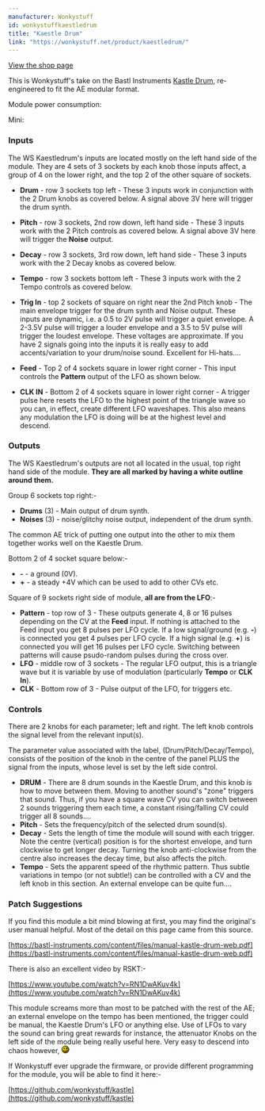 ```yaml
---
manufacturer: Wonkystuff
id: wonkystuffkaestledrum
title: "Kaestle Drum"
link: "https://wonkystuff.net/product/kaestledrum/"
---
```



[View the shop page](https://wonkystuff.net/product/kaestledrum/)

This is Wonkystuff's take on the Bastl Instruments [Kastle Drum](https://bastl-instruments.com/instruments/kastle-drum/), re-engineered to fit the AE modular format.

Module power consumption:

Mini:

### Inputs

The WS Kaestledrum's inputs are located mostly on the left hand side of the module. They are 4 sets of 3 sockets by each knob those inputs affect, a group of 4 on the lower right, and the top 2 of the other square of sockets.

*   **Drum** - row 3 sockets top left - These 3 inputs work in conjunction with the 2 Drum knobs as covered below. A signal above 3V here will trigger the drum synth.
*   **Pitch** - row 3 sockets, 2nd row down, left hand side - These 3 inputs work with the 2 Pitch controls as covered below. A signal above 3V here will trigger the **Noise** output.
*   **Decay** - row 3 sockets, 3rd row down, left hand side - These 3 inputs work with the 2 Decay knobs as covered below.
*   **Tempo** - row 3 sockets bottom left - These 3 inputs work with the 2 Tempo controls as covered below.
    
*   **Trig In** - top 2 sockets of square on right near the 2nd Pitch knob - The main envelope trigger for the drum synth and Noise output. These inputs are dynamic, i.e. a 0.5 to 2V pulse will trigger a quiet envelope. A 2-3.5V pulse will trigger a louder envelope and a 3.5 to 5V pulse will trigger the loudest envelope. These voltages are approximate. If you have 2 signals going into the inputs it is really easy to add accents/variation to your drum/noise sound. Excellent for Hi-hats....
    
*   **Feed** - Top 2 of 4 sockets square in lower right corner - This input controls the **Pattern** output of the LFO as shown below.
*   **CLK IN** - Bottom 2 of 4 sockets square in lower right corner - A trigger pulse here resets the LFO to the highest point of the triangle wave so you can, in effect, create different LFO waveshapes. This also means any modulation the LFO is doing will be at the highest level and descend.

### Outputs

The WS Kaestledrum's outputs are not all located in the usual, top right hand side of the module. **They are all marked by having a white outline around them.**

Group 6 sockets top right:-

*   **Drums** (3) - Main output of drum synth.
*   **Noises** (3) - noise/glitchy noise output, independent of the drum synth.

The common AE trick of putting one output into the other to mix them together works well on the Kaestle Drum.

Bottom 2 of 4 socket square below:-

*   **\-** - a ground (0V).
*   **+** - a steady +4V which can be used to add to other CVs etc.

Square of 9 sockets right side of module, **all are from the LFO**:-

*   **Pattern** - top row of 3 - These outputs generate 4, 8 or 16 pulses depending on the CV at the **Feed** input. If nothing is attached to the Feed input you get 8 pulses per LFO cycle. If a low signal/ground (e.g. **\-**) is connected you get 4 pulses per LFO cycle. If a high signal (e.g. **+**) is connected you will get 16 pulses per LFO cycle. Switching between patterns will cause psudo-random pulses during the cross over.
*   **LFO** - middle row of 3 sockets - The regular LFO output, this is a triangle wave but it is variable by use of modulation (particularly **Tempo** or **CLK In**).
*   **CLK** - Bottom row of 3 - Pulse output of the LFO, for triggers etc.

### Controls

There are 2 knobs for each parameter; left and right. The left knob controls the signal level from the relevant input(s).

The parameter value associated with the label, (Drum/Pitch/Decay/Tempo), consists of the position of the knob in the centre of the panel PLUS the signal from the inputs, whose level is set by the left side control.

*   **DRUM** - There are 8 drum sounds in the Kaestle Drum, and this knob is how to move between them. Moving to another sound's "zone" triggers that sound. Thus, if you have a square wave CV you can switch between 2 sounds triggering them each time, a constant rising/falling CV could trigger all 8 sounds....
*   **Pitch** - Sets the frequency/pitch of the selected drum sound(s).
*   **Decay** - Sets the length of time the module will sound with each trigger. Note the centre (vertical) position is for the shortest envelope, and turn clockwise to get longer decay. Turning the knob anti-clockwise from the centre also increases the decay time, but also affects the pitch.
*   **Tempo** - Sets the apparent speed of the rhythmic pattern. Thus subtle variations in tempo (or not subtle!) can be controlled with a CV and the left knob in this section. An external envelope can be quite fun....

### Patch Suggestions

If you find this module a bit mind blowing at first, you may find the original's user manual helpful. Most of the detail on this page came from this source.

[https://bastl-instruments.com/content/files/manual-kastle-drum-web.pdf](https://bastl-instruments.com/content/files/manual-kastle-drum-web.pdf)

There is also an excellent video by RSKT:-

[https://www.youtube.com/watch?v=RN1DwAKuv4k](https://www.youtube.com/watch?v=RN1DwAKuv4k)

This module screams more than most to be patched with the rest of the AE; an external envelope on the tempo has been mentioned, the trigger could be manual, the Kaestle Drum's LFO or anything else. Use of LFOs to vary the sound can bring great rewards for instance, the attenuator Knobs on the left side of the module being really useful here. Very easy to descend into chaos however, ![](/images/happy.gif)

If Wonkystuff ever upgrade the firmware, or provide different programming for the module, you will be able to find it here:-

[https://github.com/wonkystuff/kastle](https://github.com/wonkystuff/kastle)



